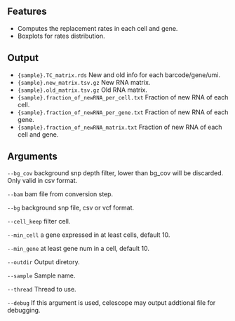 ## Features
- Computes the replacement rates in each cell and gene.
- Boxplots for rates distribution.

## Output
- `{sample}.TC_matrix.rds` New and old info for each barcode/gene/umi.
- `{sample}.new_matrix.tsv.gz` New RNA matrix.
- `{sample}.old_matrix.tsv.gz` Old RNA matrix.
- `{sample}.fraction_of_newRNA_per_cell.txt` Fraction of new RNA of each cell.
- `{sample}.fraction_of_newRNA_per_gene.txt` Fraction of new RNA of each gene.
- `{sample}.fraction_of_newRNA_matrix.txt` Fraction of new RNA of each cell and gene.


## Arguments
`--bg_cov` background snp depth filter, lower than bg_cov will be discarded. Only valid in csv format.

`--bam` bam file from conversion step.

`--bg` background snp file, csv or vcf format.

`--cell_keep` filter cell.

`--min_cell` a gene expressed in at least cells, default 10.

`--min_gene` at least gene num in a cell, default 10.

`--outdir` Output diretory.

`--sample` Sample name.

`--thread` Thread to use.

`--debug` If this argument is used, celescope may output addtional file for debugging.

